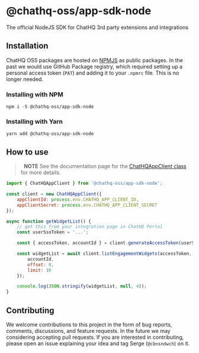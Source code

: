 # @chathq-oss/app-sdk-node

The official NodeJS SDK for ChatHQ 3rd party extensions and integrations

## Installation

ChatHQ OSS packages are hosted on [NPMJS] as public packages. In the past we would use GitHub Package registry, which required setting up a personal access token (`PAT`) and adding it to your `.npmrc` file. This is no longer needed.

### Installing with NPM

```shell
npm i -S @chathq-oss/app-sdk-node
```

### Installing with Yarn

```shell
yarn add @chathq-oss/app-sdk-node
```

## How to use

> &nbsp;
> **NOTE** See the documentation page for the [ChatHQAppClient class] for more details.
> &nbsp;

```javascript
import { ChatHQAppClient } from '@chathq-oss/app-sdk-node';

const client = new ChatHQAppClient({
    appClientId: process.env.CHATHQ_APP_CLIENT_ID,
    appClientSecret: process.env.CHATHQ_APP_CLIENT_SECRET
});

async function getWidgetList() {
    // get this from your integration page in ChatHQ Portal
    const userSsoToken = '...';

    const { accessToken, accountId } = client.generateAccessToken(userSsoToken);

    const widgetList = await client.listEngagementWidgets(accessToken, {
        accountId,
        offset: 0,
        limit: 10
    });

    console.log(JSON.stringify(widgetList, null, 4));
}
```

## Contributing

We welcome contributions to this project in the form of bug reports, comments, discussions, and feature requests. In the future we may considering accepting pull requests. If you are interested in contributing, please open an issue explaining your idea and tag Serge (`@cbnsndwch`) on it.

[NPMJS]: https://www.npmjs.com/search?q=%40chathq-oss
[ChatHQAppClient class]: https://chathqio.github.io/app-sdk-node/classes/ChatHQ_Apps_NodeJS_SDK.ChatHQAppClient.html
